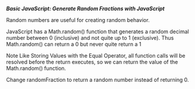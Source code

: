 ***Basic JavaScript: Generate Random Fractions with JavaScript***

Random numbers are useful for creating random behavior.

JavaScript has a Math.random() function that generates a random decimal number between 0 (inclusive) and not quite up to 1 (exclusive). Thus Math.random() can return a 0 but never quite return a 1

Note
Like Storing Values with the Equal Operator, all function calls will be resolved before the return executes, so we can return the value of the Math.random() function.


Change randomFraction to return a random number instead of returning 0.
